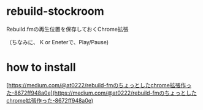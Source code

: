 # rebuild-stockroom

Rebuild.fmの再生位置を保存しておくChrome拡張

（ちなみに、 K or Eneterで、Play/Pause)

# how to install

[https://medium.com/@at0222/rebuild-fmのちょっとしたchrome拡張作った-8672ff948a0e](https://medium.com/@at0222/rebuild-fmのちょっとしたchrome拡張作った-8672ff948a0e)
